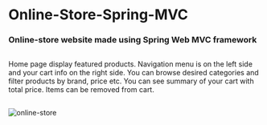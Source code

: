 # Online-Store-Spring-MVC
### Online-store website made using Spring Web MVC framework
##
Home page display featured products. Navigation menu is on the left side and your cart info on the right side.
You can browse desired categories and filter products by brand, price etc. You can see summary of your cart with total price. Items can be removed from cart.
##
![online-store](https://user-images.githubusercontent.com/32308481/37875722-80d47046-3043-11e8-921b-f82cda92cc82.gif)
